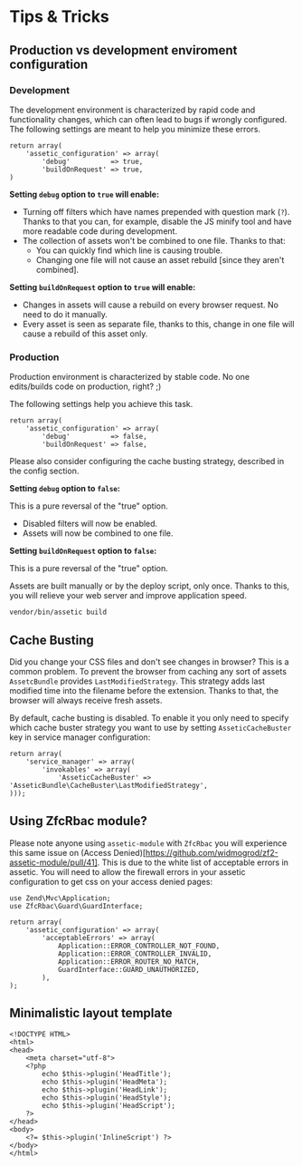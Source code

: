 # Tips & Tricks

## Production vs development enviroment configuration

### Development

The development environment is characterized by rapid code and functionality changes, which can often lead to bugs if wrongly configured.
The following settings are meant to help you minimize these errors.

```
return array(
    'assetic_configuration' => array(
        'debug'          => true,
        'buildOnRequest' => true,
)
```

**Setting `debug` option to `true` will enable:**

- Turning off filters which have names prepended with question mark (`?`). Thanks to that you can, for example, disable the JS minify tool and have more readable code during development.
- The collection of assets won't be combined to one file. Thanks to that:
  - You can quickly find which line is causing trouble.
  - Changing one file will not cause an asset rebuild [since they aren't combined].

**Setting `buildOnRequest` option to `true` will enable:**

- Changes in assets will cause a rebuild on every browser request. No need to do it manually.
- Every asset is seen as separate file, thanks to this, change in one file will cause a rebuild of this asset only.

### Production

Production environment is characterized by stable code.
No one edits/builds code on production, right? ;)

The following settings help you achieve this task.

```
return array(
    'assetic_configuration' => array(
        'debug'          => false,
        'buildOnRequest' => false,
```

Please also consider configuring the cache busting strategy, described in the config section.

**Setting `debug` option to `false`:**

This is a pure reversal of the "true" option.

- Disabled filters will now be enabled.
- Assets will now be combined to one file.

**Setting `buildOnRequest` option to `false`:**

This is a pure reversal of the "true" option.

Assets are built manually or by the deploy script, only once.
Thanks to this, you will relieve your web server and improve application speed.

```
vendor/bin/assetic build
```

## Cache Busting

Did you change your CSS files and don't see changes in browser?
This is a common problem.
To prevent the browser from caching any sort of assets `AssetcBundle` provides `LastModifiedStrategy`.
This strategy adds last modified time into the filename before the extension.
Thanks to that, the browser will always receive fresh assets.

By default, cache busting is disabled.
To enable it you only need to specify which cache buster strategy you want to use by setting `AsseticCacheBuster` key in service manager configuration:
```
return array(
    'service_manager' => array(
        'invokables' => array(
            'AsseticCacheBuster' => 'AsseticBundle\CacheBuster\LastModifiedStrategy',
)));
```

## Using ZfcRbac module?

Please note anyone using `assetic-module` with `ZfcRbac` you will experience this same issue on (Access Denied)[https://github.com/widmogrod/zf2-assetic-module/pull/41]. This is due to the white list of acceptable errors in assetic. You will need to allow the firewall errors in your assetic configuration to get css on your access denied pages:

```
use Zend\Mvc\Application;
use ZfcRbac\Guard\GuardInterface;

return array(
    'assetic_configuration' => array(
        'acceptableErrors' => array(
            Application::ERROR_CONTROLLER_NOT_FOUND,
            Application::ERROR_CONTROLLER_INVALID,
            Application::ERROR_ROUTER_NO_MATCH,
            GuardInterface::GUARD_UNAUTHORIZED,
        ),
);
```

## Minimalistic layout template

```
<!DOCTYPE HTML>
<html>
<head>
    <meta charset="utf-8">
    <?php
        echo $this->plugin('HeadTitle');
        echo $this->plugin('HeadMeta');
        echo $this->plugin('HeadLink');
        echo $this->plugin('HeadStyle');
        echo $this->plugin('HeadScript');
    ?>
</head>
<body>
    <?= $this->plugin('InlineScript') ?>
</body>
</html>
```
